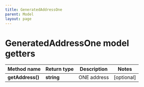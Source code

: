 ```yaml
---
title: GeneratedAddressOne
parent: Model
layout: page
---
```


# GeneratedAddressOne model getters

Method name | Return type | Description | Notes
------------ | ------------- | ------------- | -------------
**getAddress()** | **string** | ONE address | [optional]

